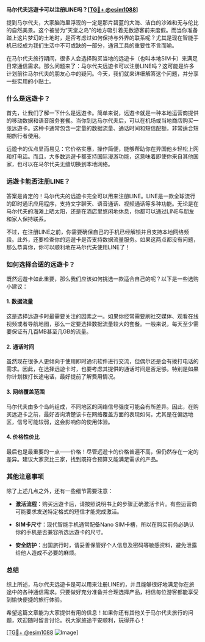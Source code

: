 **马尔代夫远遊卡可以注册LINE吗？[[TG💪+ @esim1088](https://t.me/s/esim1088)]**

提到马尔代夫，大家脑海里浮现的一定是那片碧蓝的大海、洁白的沙滩和无与伦比的自然美景。这个被誉为“天堂之岛”的地方吸引着无数游客前来度假。而当你准备踏上这片梦幻的土地时，是否考虑过如何保持与外界的联系呢？尤其是现在智能手机已经成为我们生活中不可或缺的一部分，通讯工具的重要性不言而喻。

在马尔代夫旅行期间，很多人会选择购买当地的远遊卡（也叫本地SIM卡）来满足日常通信需求。那么问题来了：马尔代夫远遊卡可以注册LINE吗？这可能是许多计划前往马尔代夫的朋友心中的疑问。今天，我们就来详细解答这个问题，并分享一些实用的小贴士。

### **什么是远遊卡？**
首先，让我们了解一下什么是远遊卡。简单来说，远遊卡就是一种本地运营商提供的移动数据和语音服务套餐。当你到达马尔代夫后，可以在机场或当地商店购买一张远遊卡。这种卡通常包含一定量的数据流量、通话时间和短信配额，非常适合短期旅行者使用。

远遊卡的优点显而易见：它价格实惠，操作简便，能够帮助你在异国他乡轻松上网和打电话。而且，大多数远遊卡都支持国际漫游功能，这意味着即使你来自其他国家，也可以在马尔代夫无缝切换到本地网络。

### **远遊卡能否注册LINE？**
答案是肯定的！马尔代夫的远遊卡完全可以用来注册LINE。LINE是一款全球流行的即时通讯应用程序，支持文字聊天、语音通话、视频通话等多种功能。无论是在马尔代夫的海滩上晒太阳，还是在酒店里悠闲地休息，你都可以通过LINE与朋友和家人保持联系。

不过，在注册LINE之前，你需要确保自己的手机已经解锁并且支持本地网络频段。此外，还要检查你的远遊卡是否支持数据流量服务。如果这两点都没有问题，那么恭喜你，你可以顺利地在马尔代夫使用LINE了！

### **如何选择合适的远遊卡？**
既然远遊卡如此重要，那么我们应该如何挑选一款适合自己的呢？以下是一些选购小建议：

#### **1. 数据流量**
这是选择远遊卡时最需要关注的因素之一。如果你经常需要刷社交媒体、观看在线视频或者导航地图，那么一定要选择数据流量较大的套餐。一般来说，每天至少需要保证有几百MB甚至几GB的流量。

#### **2. 通话时间**
虽然现在很多人更倾向于使用即时通讯软件进行交流，但偶尔还是会有拨打电话的需求。因此，在选择远遊卡时，也要考虑其提供的通话时间是否足够。特别是如果你计划拨打长途电话，最好提前了解费用情况。

#### **3. 网络覆盖范围**
马尔代夫由多个岛屿组成，不同地区的网络信号强度可能会有所差异。因此，在购买远遊卡之前，最好咨询清楚该卡在网络覆盖方面的表现如何。尤其是在偏远地区，信号可能较弱，这会影响你的使用体验。

#### **4. 价格性价比**
最后也是最重要的一点——价格！尽管远遊卡的价格普遍不高，但仍然存在一定的差异。建议大家货比三家，找到既符合预算又能满足需求的产品。

### **其他注意事项**
除了上述几点之外，还有一些细节需要注意：

- **激活流程**：购买远遊卡后，请按照说明书上的步骤正确激活卡片。有些运营商可能要求发送特定格式的短信才能完成激活。
  
- **SIM卡尺寸**：现代智能手机通常配备Nano SIM卡槽，所以在购买前务必确认你的手机是否兼容所选远遊卡的尺寸。
  
- **安全防护**：出国旅行时，请妥善保管好个人信息及密码等敏感资料，避免泄露给他人造成不必要的麻烦。

### **总结**
综上所述，马尔代夫远遊卡是可以用来注册LINE的，并且能够很好地满足你在旅途中的各种通信需求。只要做好充分准备并合理选择产品，相信每位游客都能享受到愉快便捷的旅行体验。

希望这篇文章能为大家提供有用的信息！如果你还有其他关于马尔代夫旅行的问题，欢迎随时留言讨论。祝大家旅途平安顺利，玩得开心！

[[TG💪+ @esim1088](https://t.me/s/esim1088) ![Image](https://i.postimg.cc/4NQfJmqS/Snipaste-2025-05-13-00-14-12.png)]